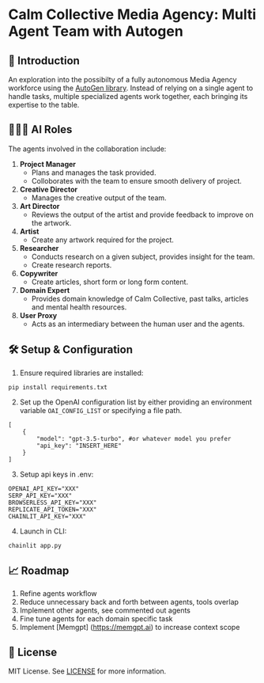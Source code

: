# Calm Collective Media Agency: Multi Agent Team with Autogen

## 📖 Introduction

An exploration into the possibilty of a fully autonomous Media Agency workforce using the [AutoGen library](https://github.com/microsoft/autogen). Instead of relying on a single agent to handle tasks, multiple specialized agents work together, each bringing its expertise to the table.

## 🧑🏻‍💻 AI Roles

The agents involved in the collaboration include:

1. **Project Manager**
    - Plans and manages the task provided.
    - Colloborates with the team to ensure smooth delivery of project.
2. **Creative Director**
    - Manages the creative output of the team.
3. **Art Director**
    - Reviews the output of the artist and provide feedback to improve on the artwork.
4. **Artist**
    - Create any artwork required for the project.
5. **Researcher**
    - Conducts research on a given subject, provides insight for the team.
    - Create research reports.
6. **Copywriter**
    - Create articles, short form or long form content.
7. **Domain Expert**
    - Provides domain knowledge of Calm Collective, past talks, articles and mental health resources.
8. **User Proxy**
    - Acts as an intermediary between the human user and the agents.

## 🛠️ Setup & Configuration

1. Ensure required libraries are installed:
```
pip install requirements.txt
```

2. Set up the OpenAI configuration list by either providing an environment variable `OAI_CONFIG_LIST` or specifying a file path.
```
[
    {
        "model": "gpt-3.5-turbo", #or whatever model you prefer
        "api_key": "INSERT_HERE"
    }
]
```

3. Setup api keys in .env:
```
OPENAI_API_KEY="XXX"
SERP_API_KEY="XXX"
BROWSERLESS_API_KEY="XXX"
REPLICATE_API_TOKEN="XXX"
CHAINLIT_API_KEY="XXX"
```

4. Launch in CLI:
```
chainlit app.py
```

## 📈 Roadmap

1. Refine agents workflow
2. Reduce unnecessary back and forth between agents, tools overlap
4. Implement other agents, see commented out agents
6. Fine tune agents for each domain specific task
7. Implement [Memgpt] (https://memgpt.ai) to increase context scope

## 📝 License 

MIT License. See [LICENSE](https://opensource.org/license/mit/) for more information.